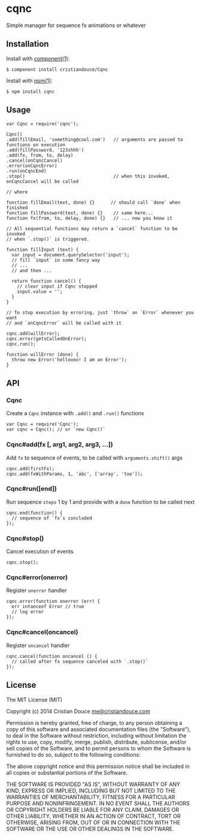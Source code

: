 
# cqnc

  Simple manager for sequence fx animations or whatever

## Installation

  Install with [component(1)](http://component.io):

    $ component install cristiandouce/Cqnc

  Install with [npm(1)](http://npmjs.org):

    $ npm install cqnc

## Usage

```
var Cqnc = require('cqnc');

Cqnc()
.add(fillEmail, 'something@cool.com')   // arguments are passed to functions on execution
.add(fillPassword, '123shhh')
.add(fx, from, to, delay)
.cancel(onCqncCancel)
.error(onCqncError)
.run(onCqncEnd)
.stop()                                 // when this invoked, onCqncCancel will be called

// where

function fillEmail(text, done) {}      // should call `done` when finished
function fillPassword(text, done) {}    // same here...
function fx(from, to, delay, done) {}   // ... now you know it

// All sequential functions may return a `cancel` function to be invoked
// when `.stop()` is triggered.

function fillInput (text) {
  var input = document.querySelector('input');
  // fill `input` in some fancy way
  // ...
  // and then ...

  return function cancel() {
    // clear input if Cqnc stopped
    input.value = '';
  }
}

// To stop execution by erroring, just `throw` an `Error` whenever you want
// and `onCqncError` will be called with it

cqnc.add(willError);
cqnc.error(getsCalledOnError);
cqnc.run();

function willError (done) {
  throw new Error('helloooo! I am an Error');
}

```

## API

### Cqnc
Create a `Cqnc` instance with `.add()` and `.run()` functions

```
var Cqnc = require('Cqnc');
var cqnc = Cqnc(); // or `new Cqnc()`
```

### Cqnc#add(fx [, arg1, arg2, arg3, ...])
Add `fx` to sequence of events, to be called with `arguments.shift()` args

```
cqnc.add(firstFx);
cqnc.add(fxWithParams, 1, 'abc', ['array', 'too']);
```

### Cqnc#run([end])
Run sequence `steps` 1 by 1 and provide with a `done` function to be called next

```
cqnc.end(function() {
  // sequence of `fx`s concluded
});
```

### Cqnc#stop()
Cancel execution of events

```
cqnc.stop();
```

### Cqnc#error(onerror)
Register `onerror` handler

```
cqnc.error(function onerror (err) {
  err intanceof Error // true
  // log error
});
```

### Cqnc#cancel(oncancel)
Register `oncancel` handler

```
cqnc.cancel(function oncancel () {
  // called after fx sequence canceled with `.stop()`
});
```

## License

  The MIT License (MIT)

  Copyright (c) 2014 Cristian Douce <me@cristiandouce.com>

  Permission is hereby granted, free of charge, to any person obtaining a copy
  of this software and associated documentation files (the "Software"), to deal
  in the Software without restriction, including without limitation the rights
  to use, copy, modify, merge, publish, distribute, sublicense, and/or sell
  copies of the Software, and to permit persons to whom the Software is
  furnished to do so, subject to the following conditions:

  The above copyright notice and this permission notice shall be included in
  all copies or substantial portions of the Software.

  THE SOFTWARE IS PROVIDED "AS IS", WITHOUT WARRANTY OF ANY KIND, EXPRESS OR
  IMPLIED, INCLUDING BUT NOT LIMITED TO THE WARRANTIES OF MERCHANTABILITY,
  FITNESS FOR A PARTICULAR PURPOSE AND NONINFRINGEMENT. IN NO EVENT SHALL THE
  AUTHORS OR COPYRIGHT HOLDERS BE LIABLE FOR ANY CLAIM, DAMAGES OR OTHER
  LIABILITY, WHETHER IN AN ACTION OF CONTRACT, TORT OR OTHERWISE, ARISING FROM,
  OUT OF OR IN CONNECTION WITH THE SOFTWARE OR THE USE OR OTHER DEALINGS IN
  THE SOFTWARE.
